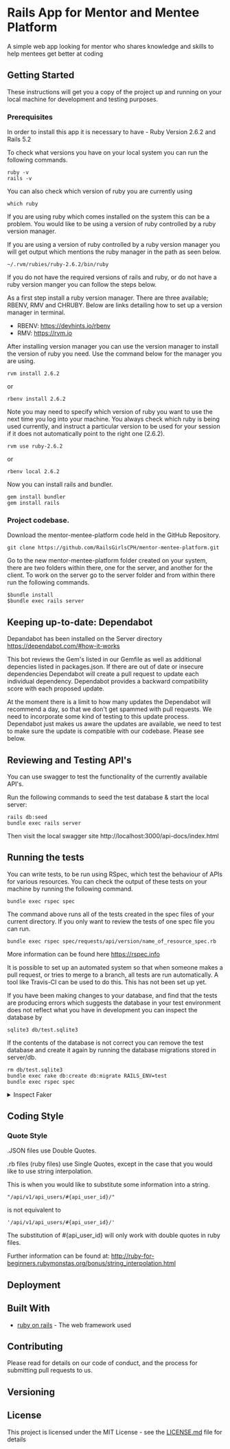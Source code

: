 # Rails App for Mentor and Mentee Platform 

A simple web app looking for mentor who shares knowledge and skills to help mentees get better at coding 

## Getting Started

These instructions will get you a copy of the project up and running on your local machine for development and testing purposes.

### Prerequisites

In order to install this app it is necessary to have - Ruby Version 2.6.2 and Rails 5.2

To check what versions you have on your local system you can run the following commands. 

```
ruby -v
rails -v
```

You can also check which version of ruby you are currently using

```
which ruby
```
If you are using ruby which comes installed on the system this can be a problem. You would like to be using a version of ruby controlled by a ruby version manager.  

If you are using a version of ruby controlled by a ruby version manager you will get output which mentions the ruby manager in the path as seen below. 

```
~/.rvm/rubies/ruby-2.6.2/bin/ruby
```

If you do not have the required versions of rails and ruby, or do not have a ruby version manger you can follow the steps below.  

As a first step install a ruby version manager. There are three available; RBENV, RMV and CHRUBY.
Below are links detailing how to set up a version manager in terminal. 
- RBENV: https://devhints.io/rbenv
- RMV: https://rvm.io

After installing version manager you can use the version manager to install the version of ruby you need. Use the command below for the manager you are using. 

```
rvm install 2.6.2
```
or 
```
rbenv install 2.6.2
```

Note you may need to specify which version of ruby you want to use the next time you log into your machine. You always check which ruby is being used currently, and instruct a particular version to be used for your session if it does not automatically point to the right one (2.6.2).  

```
rvm use ruby-2.6.2
```
or 

```
rbenv local 2.6.2
```

Now you can install rails and bundler. 

```
gem install bundler 
gem install rails
```

### Project codebase.

Download the mentor-mentee-platform code held in the GitHub Repository. 

```
git clone https://github.com/RailsGirlsCPH/mentor-mentee-platform.git
```

Go to the new mentor-mentee-platform folder created on your system, there are two folders within there, one for the server, and another for the client. To work on the server go to the server folder and from within there run the following commands. 

```
$bundle install
$bundle exec rails server
```

## Keeping up-to-date: Dependabot

Depandabot has been installed on the Server directory https://dependabot.com/#how-it-works 

This bot reviews the Gem's listed in our Gemfile as well as additional depencies listed in packages.json. If there are out of date or insecure dependencies Dependabot will create a pull request to update each individual dependency. Dependabot provides a backward compatibility score with each proposed update. 

At the moment there is a limit to how many updates the Dependabot will recommend a day, so that we don't get spammed with pull requests. We need to incorporate some kind of testing to this update process. Dependabot just makes us aware the updates are available, we need to test to make sure the update is compatible with our codebase. Please see below. 

## Reviewing and Testing API's

You can use swagger to test the functionality of the currently available API's. 

Run the following commands to seed the test database & start the local server: 

```
rails db:seed
bundle exec rails server
```

Then visit the local swagger site http://localhost:3000/api-docs/index.html

## Running the tests

You can write tests, to be run using RSpec, which test the behaviour of APIs for various resources. 
You can check the output of these tests on your machine by running the following command. 

```
bundle exec rspec spec
```

The command above runs all of the tests created in the spec files of your current directory. If you only want to review the tests of one spec file you can run. 

```
bundle exec rspec spec/requests/api/version/name_of_resource_spec.rb
```

More information can be found here https://rspec.info 

It is possible to set up an automated system so that when someone makes a pull request, or tries to merge to a branch, all tests are run automatically. A tool like Travis-CI can be used to do this. This has not been set up yet. 

If you have been making changes to your database, and find that the tests are producing errors which suggests the database in your test environment does not reflect what you have in development you can inspect the database by 

```
sqlite3 db/test.sqlite3
```

If the contents of the database is not correct you can remove the test database and create it again by running the database migrations stored in server/db. 

```
rm db/test.sqlite3
bundle exec rake db:create db:migrate RAILS_ENV=test
bundle exec rspec spec
```
<details>
<summary>Inspect Faker</summary>
<br>

When running your spec tests you will use data created for the tests using the Faker Library.

Link: https://github.com/faker-ruby 

You may wish to inspect the test data which is being created by your spec files.

To do this interactively you can run Faker create commands in the rails console. 

On the command line: 
```
rails console
```

Within the interactive rails console run the following commands so you can use the same syntax as you do in the *_spec.rb* files

```
require 'factory_bot'
require 'faker'
FactoryBot.find_definitions
include FactoryBot::Syntax::Methods
```

Then you can create some data. Two examples are shown below:

```
user_list = create_list(:api_user, 5)
wish1=create(:wish, api_user_id: users_list.first.id)
user_list.first.wishes.first
```

Note if you make changes to your files you need to reload the rails console for them to take effect. 

</details>

## Coding Style

### Quote Style

.JSON files use Double Quotes. 

.rb files (ruby files) use Single Quotes, except in the case that you would like to use string interpolation. 

This is when you would like to substitute some information into a string. 

```
"/api/v1/api_users/#{api_user_id}/"
```

is not equivalent to 

```
'/api/v1/api_users/#{api_user_id}/'
```

The substitution of #{api_user_id} will only work with double quotes in ruby files. 

Further information can be found at: http://ruby-for-beginners.rubymonstas.org/bonus/string_interpolation.html

## Deployment


## Built With

* [ruby on rails](https://rubyonrails.org/) - The web framework used


## Contributing

Please read for details on our code of conduct, and the process for submitting pull requests to us.

## Versioning


## License

This project is licensed under the MIT License - see the [LICENSE.md](LICENSE.md) file for details
